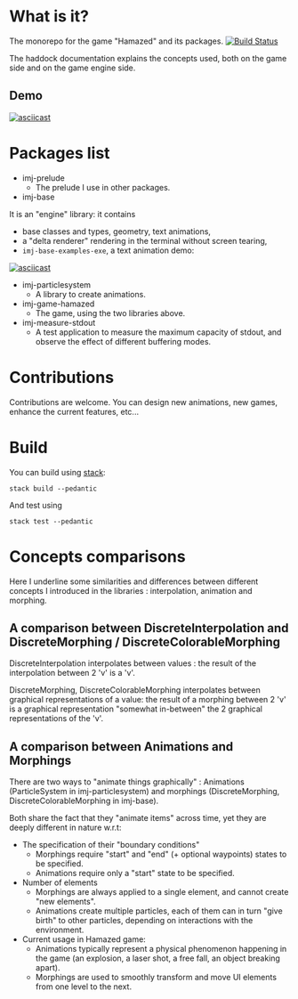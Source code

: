 # What is it?

The monorepo for the game "Hamazed" and its packages. [![Build Status](https://travis-ci.org/OlivierSohn/hamazed.svg?branch=master)](https://travis-ci.org/OlivierSohn/hamazed)

The haddock documentation explains the concepts used, both on the game side and
on the game engine side.

## Demo

[![asciicast](https://asciinema.org/a/156059.png)](https://asciinema.org/a/156059)

# Packages list

- imj-prelude
  - The prelude I use in other packages.
- imj-base

It is an "engine" library: it contains

  - base classes and types, geometry, text animations,
  - a "delta renderer" rendering in the terminal without screen tearing,
  - `imj-base-examples-exe`, a text animation demo:

  [![asciicast](https://asciinema.org/a/156054.png)](https://asciinema.org/a/156054)

- imj-particlesystem
  - A library to create animations.
- imj-game-hamazed
  - The game, using the two libraries above.
- imj-measure-stdout
  - A test application to measure the maximum capacity of stdout, and observe the effect
  of different buffering modes.

# Contributions

Contributions are welcome. You can design new animations, new games, enhance the
current features, etc...

# Build

You can build using [stack](https://docs.haskellstack.org):

`stack build --pedantic`

And test using

`stack test --pedantic`

# Concepts comparisons

Here I underline some similarities and differences between different concepts
I introduced in the libraries : interpolation, animation and morphing.

## A comparison between DiscreteInterpolation and DiscreteMorphing / DiscreteColorableMorphing

DiscreteInterpolation interpolates between values :
the result of the interpolation between 2 'v' is a 'v'.

DiscreteMorphing, DiscreteColorableMorphing interpolates between graphical representations of a value:
the result of a morphing between 2 'v' is a graphical representation
"somewhat in-between" the 2 graphical representations of the 'v'.

## A comparison between Animations and Morphings

There are two ways to "animate things graphically" : Animations (ParticleSystem in imj-particlesystem)
and morphings (DiscreteMorphing, DiscreteColorableMorphing in imj-base).

Both share the fact that they "animate items" across time, yet they are deeply different in
nature w.r.t:
- The specification of their "boundary conditions"
  - Morphings require "start" and "end" (+ optional waypoints) states to be specified.
  - Animations require only a "start" state to be specified.
- Number of elements
  - Morphings are always applied to a single element, and cannot create "new elements".
  - Animations create multiple particles, each of them can in turn "give birth" to
  other particles, depending on interactions with the environment.
- Current usage in Hamazed game:
  - Animations typically represent a physical phenomenon happening in the game
  (an explosion, a laser shot, a free fall, an object breaking apart).
  - Morphings are used to smoothly transform and move UI elements from one level to the next.

